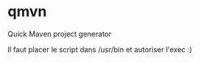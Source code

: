 # qmvn
Quick Maven project generator

Il faut placer le script dans /usr/bin et autoriser l'exec :)

